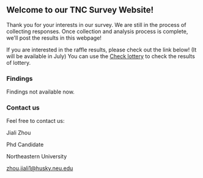 ## Welcome to our TNC Survey Website!

Thank you for your interests in our survey. We are still in the process of collecting responses. Once collection and analysis process is complete, we'll post the results in this webpage!

If you are interested in the raffle results, please check out the link below! (It will be available in July)
You can use the [Check lottery](https://github.com/jializhouneu/TNCSurvey/edit/master/README.md) to check the results of lottery. 

### Findings

Findings not available now. 

### Contact us

Feel free to contact us: 

Jiali Zhou

Phd Candidate

Northeastern University

zhou.jiali1@husky.neu.edu
